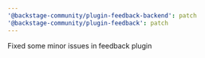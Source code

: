 ```yaml
---
'@backstage-community/plugin-feedback-backend': patch
'@backstage-community/plugin-feedback': patch
---
```


Fixed some minor issues in feedback plugin

